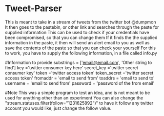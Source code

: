 # Tweet-Parser
This is meant to take in a stream of tweets from the twitter bot @dumpmon
It then goes to the pastebin, or other link and searches through the paste for supplied information
This can be used to check if your credentials have been compromised, so that you can change them
If it finds the the supplied information in the paste, it then will send an alert email to you as well as save the contents of the paste so that you can check your yourself
For this to work, you have to supply the following information, in a file called info.py

#Information to provide
substrings = ['email@email.com', 'Other string to find']
key ='twitter consumer key here'
secret_key ='twitter secret consumer key'
token ='twitter access token'
token_secret ='twitter secret access token'
fromaddr = 'email to send from'
toaddrs  = 'email to send to'
username = 'email to send from'
password = 'password of the from email'

#Note
This was a simple program to test an idea, and is not meant to be used for anything other than an experiment
You can also change the "stream.statuses.filter(follow="1231625892")" to have it follow any twitter account you would like, just change the follow value.
